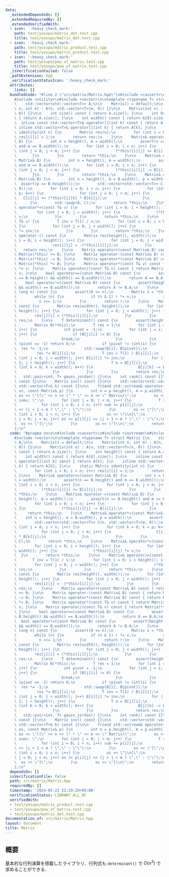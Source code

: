 ```yaml
---
data:
  _extendedDependsOn: []
  _extendedRequiredBy: []
  _extendedVerifiedWith:
  - icon: ':heavy_check_mark:'
    path: test/yosupo/matrix_det.test.cpp
    title: test/yosupo/matrix_det.test.cpp
  - icon: ':heavy_check_mark:'
    path: test/yosupo/matrix_product.test.cpp
    title: test/yosupo/matrix_product.test.cpp
  - icon: ':heavy_check_mark:'
    path: test/yosupo/pow_of_matrix.test.cpp
    title: test/yosupo/pow_of_matrix.test.cpp
  _isVerificationFailed: false
  _pathExtension: hpp
  _verificationStatusIcon: ':heavy_check_mark:'
  attributes:
    links: []
  bundledCode: "#line 2 \"src/matrix/Matrix.hpp\"\n#include <cassert>\n#include <iostream>\n\
    #include <utility>\n#include <vector>\n\ntemplate <typename T> struct Matrix {\n\
    \    std::vector<std::vector<T>> A;\n\n    Matrix() = default;\n\n    Matrix(int\
    \ n, int m) : A(n, std::vector<T>(m, 0)) {}\n\n    Matrix(int n) : A(n, std::vector<T>(n,\
    \ 0)) {}\n\n    int size() const { return A.size(); }\n\n    int height() const\
    \ { return A.size(); }\n\n    int width() const { return A[0].size(); }\n\n  \
    \  inline const std::vector<T>& operator[](int k) const { return A[k]; }\n   \
    \ inline std::vector<T>& operator[](int k) { return A[k]; }\n\n    static Matrix\
    \ identity(int n) {\n        Matrix res(n);\n        for (int i = 0; i < n; i++)\
    \ res[i][i] = 1;\n        return res;\n    }\n\n    Matrix& operator+=(const Matrix&\
    \ B) {\n        int n = height(), m = width();\n        assert(n == B.height()\
    \ and m == B.width());\n        for (int i = 0; i < n; i++) {\n            for\
    \ (int j = 0; j < m; j++) {\n                (*this)[i][j] += B[i][j];\n     \
    \       }\n        }\n        return *this;\n    }\n\n    Matrix& operator-=(const\
    \ Matrix& B) {\n        int n = height(), m = width();\n        assert(n == B.height()\
    \ and m == B.width());\n        for (int i = 0; i < n; i++) {\n            for\
    \ (int j = 0; j < m; j++) {\n                (*this)[i][j] -= B[i][j];\n     \
    \       }\n        }\n        return *this;\n    }\n\n    Matrix& operator*=(const\
    \ Matrix& B) {\n        int n = height(), m = B.width(), p = width();\n      \
    \  assert(p == B.height());\n        std::vector<std::vector<T>> C(n, std::vector<T>(m,\
    \ 0));\n        for (int i = 0; i < n; i++) {\n            for (int k = 0; k <\
    \ p; k++) {\n                for (int j = 0; j < m; j++) {\n                 \
    \   C[i][j] += (*this)[i][k] * B[k][j];\n                }\n            }\n  \
    \      }\n        std::swap(A, C);\n        return *this;\n    }\n\n    Matrix&\
    \ operator*=(const T& v) {\n        for (int i = 0; i < height(); i++) {\n   \
    \         for (int j = 0; j < width(); j++) {\n                (*this)[i][j] *=\
    \ v;\n            }\n        }\n        return *this;\n    }\n\n    Matrix& operator/=(const\
    \ T& v) {\n        T inv = T(1) / v;\n        for (int i = 0; i < height(); i++)\
    \ {\n            for (int j = 0; j < width(); j++) {\n                (*this)[i][j]\
    \ *= inv;\n            }\n        }\n        return *this;\n    }\n\n    Matrix\
    \ operator-() const {\n        Matrix res(height(), width());\n        for (int\
    \ i = 0; i < height(); i++) {\n            for (int j = 0; j < width(); j++) {\n\
    \                res[i][j] = -(*this)[i][j];\n            }\n        }\n     \
    \   return res;\n    }\n\n    Matrix operator+(const Matrix& B) const { return\
    \ Matrix(*this) += B; }\n\n    Matrix operator-(const Matrix& B) const { return\
    \ Matrix(*this) -= B; }\n\n    Matrix operator*(const Matrix& B) const { return\
    \ Matrix(*this) *= B; }\n\n    Matrix operator*(const T& v) const { return Matrix(*this)\
    \ *= v; }\n\n    Matrix operator/(const T& v) const { return Matrix(*this) /=\
    \ v; }\n\n    bool operator==(const Matrix& B) const {\n        assert(height()\
    \ == B.height() && width() == B.width());\n        return A == B.A;\n    }\n\n\
    \    bool operator!=(const Matrix& B) const {\n        assert(height() == B.height()\
    \ && width() == B.width());\n        return A != B.A;\n    }\n\n    Matrix pow(long\
    \ long n) const {\n        assert(0 <= n);\n        Matrix x = *this, r = identity(size());\n\
    \        while (n) {\n            if (n & 1) r *= x;\n            x *= x;\n  \
    \          n >>= 1;\n        }\n        return r;\n    }\n\n    Matrix transpose()\
    \ const {\n        Matrix res(width(), height());\n        for (int i = 0; i <\
    \ height(); i++) {\n            for (int j = 0; j < width(); j++) {\n        \
    \        res[j][i] = (*this)[i][j];\n            }\n        }\n        return\
    \ res;\n    }\n\n    T determinant() const {\n        assert(height() == width());\n\
    \        Matrix B(*this);\n        T res = 1;\n        for (int i = 0; i < height();\
    \ i++) {\n            int pivot = -1;\n            for (int j = i; j < height();\
    \ j++) {\n                if (B[j][i] != 0) {\n                    pivot = j;\n\
    \                    break;\n                }\n            }\n            if\
    \ (pivot == -1) return 0;\n            if (pivot != (int)i) {\n              \
    \  res *= -1;\n                std::swap(B[i], B[pivot]);\n            }\n   \
    \         res *= B[i][i];\n            T inv = T(1) / B[i][i];\n            for\
    \ (int j = 0; j < width(); j++) B[i][j] *= inv;\n            for (int j = i +\
    \ 1; j < height(); j++) {\n                T a = B[j][i];\n                for\
    \ (int k = 0; k < width(); k++) {\n                    B[j][k] -= B[i][k] * a;\n\
    \                }\n            }\n        }\n        return res;\n    }\n\n \
    \   std::pair<int, T> gauss_jordan() {}\n\n    int rank() const {}\n\n    T det()\
    \ const {}\n\n    Matrix inv() const {}\n\n    std::vector<std::vector<T>> system_of_linear_equations(const\
    \ std::vector<T>& b) const {}\n\n    friend std::ostream& operator<<(std::ostream&\
    \ os, const Matrix& p) {\n        int n = p.height(), m = p.width();\n       \
    \ os << \"[(\" << n << \" * \" << m << \" Matrix)\";\n        os << \"\\n[columun\
    \ sums: \";\n        for (int j = 0; j < m; j++) {\n            T sum = 0;\n \
    \           for (int i = 0; i < n; i++) sum += p[i][j];\n            os << sum\
    \ << (j + 1 < m ? \",\" : \"\");\n        }\n        os << \"]\";\n        for\
    \ (int i = 0; i < n; i++) {\n            os << \"\\n[\";\n            for (int\
    \ j = 0; j < m; j++) os << p[i][j] << (j + 1 < m ? \",\" : \"\");\n          \
    \  os << \"]\";\n        }\n        os << \"]\\n\";\n        return os;\n    }\n\
    };\n"
  code: "#pragma once\n#include <cassert>\n#include <iostream>\n#include <utility>\n\
    #include <vector>\n\ntemplate <typename T> struct Matrix {\n    std::vector<std::vector<T>>\
    \ A;\n\n    Matrix() = default;\n\n    Matrix(int n, int m) : A(n, std::vector<T>(m,\
    \ 0)) {}\n\n    Matrix(int n) : A(n, std::vector<T>(n, 0)) {}\n\n    int size()\
    \ const { return A.size(); }\n\n    int height() const { return A.size(); }\n\n\
    \    int width() const { return A[0].size(); }\n\n    inline const std::vector<T>&\
    \ operator[](int k) const { return A[k]; }\n    inline std::vector<T>& operator[](int\
    \ k) { return A[k]; }\n\n    static Matrix identity(int n) {\n        Matrix res(n);\n\
    \        for (int i = 0; i < n; i++) res[i][i] = 1;\n        return res;\n   \
    \ }\n\n    Matrix& operator+=(const Matrix& B) {\n        int n = height(), m\
    \ = width();\n        assert(n == B.height() and m == B.width());\n        for\
    \ (int i = 0; i < n; i++) {\n            for (int j = 0; j < m; j++) {\n     \
    \           (*this)[i][j] += B[i][j];\n            }\n        }\n        return\
    \ *this;\n    }\n\n    Matrix& operator-=(const Matrix& B) {\n        int n =\
    \ height(), m = width();\n        assert(n == B.height() and m == B.width());\n\
    \        for (int i = 0; i < n; i++) {\n            for (int j = 0; j < m; j++)\
    \ {\n                (*this)[i][j] -= B[i][j];\n            }\n        }\n   \
    \     return *this;\n    }\n\n    Matrix& operator*=(const Matrix& B) {\n    \
    \    int n = height(), m = B.width(), p = width();\n        assert(p == B.height());\n\
    \        std::vector<std::vector<T>> C(n, std::vector<T>(m, 0));\n        for\
    \ (int i = 0; i < n; i++) {\n            for (int k = 0; k < p; k++) {\n     \
    \           for (int j = 0; j < m; j++) {\n                    C[i][j] += (*this)[i][k]\
    \ * B[k][j];\n                }\n            }\n        }\n        std::swap(A,\
    \ C);\n        return *this;\n    }\n\n    Matrix& operator*=(const T& v) {\n\
    \        for (int i = 0; i < height(); i++) {\n            for (int j = 0; j <\
    \ width(); j++) {\n                (*this)[i][j] *= v;\n            }\n      \
    \  }\n        return *this;\n    }\n\n    Matrix& operator/=(const T& v) {\n \
    \       T inv = T(1) / v;\n        for (int i = 0; i < height(); i++) {\n    \
    \        for (int j = 0; j < width(); j++) {\n                (*this)[i][j] *=\
    \ inv;\n            }\n        }\n        return *this;\n    }\n\n    Matrix operator-()\
    \ const {\n        Matrix res(height(), width());\n        for (int i = 0; i <\
    \ height(); i++) {\n            for (int j = 0; j < width(); j++) {\n        \
    \        res[i][j] = -(*this)[i][j];\n            }\n        }\n        return\
    \ res;\n    }\n\n    Matrix operator+(const Matrix& B) const { return Matrix(*this)\
    \ += B; }\n\n    Matrix operator-(const Matrix& B) const { return Matrix(*this)\
    \ -= B; }\n\n    Matrix operator*(const Matrix& B) const { return Matrix(*this)\
    \ *= B; }\n\n    Matrix operator*(const T& v) const { return Matrix(*this) *=\
    \ v; }\n\n    Matrix operator/(const T& v) const { return Matrix(*this) /= v;\
    \ }\n\n    bool operator==(const Matrix& B) const {\n        assert(height() ==\
    \ B.height() && width() == B.width());\n        return A == B.A;\n    }\n\n  \
    \  bool operator!=(const Matrix& B) const {\n        assert(height() == B.height()\
    \ && width() == B.width());\n        return A != B.A;\n    }\n\n    Matrix pow(long\
    \ long n) const {\n        assert(0 <= n);\n        Matrix x = *this, r = identity(size());\n\
    \        while (n) {\n            if (n & 1) r *= x;\n            x *= x;\n  \
    \          n >>= 1;\n        }\n        return r;\n    }\n\n    Matrix transpose()\
    \ const {\n        Matrix res(width(), height());\n        for (int i = 0; i <\
    \ height(); i++) {\n            for (int j = 0; j < width(); j++) {\n        \
    \        res[j][i] = (*this)[i][j];\n            }\n        }\n        return\
    \ res;\n    }\n\n    T determinant() const {\n        assert(height() == width());\n\
    \        Matrix B(*this);\n        T res = 1;\n        for (int i = 0; i < height();\
    \ i++) {\n            int pivot = -1;\n            for (int j = i; j < height();\
    \ j++) {\n                if (B[j][i] != 0) {\n                    pivot = j;\n\
    \                    break;\n                }\n            }\n            if\
    \ (pivot == -1) return 0;\n            if (pivot != (int)i) {\n              \
    \  res *= -1;\n                std::swap(B[i], B[pivot]);\n            }\n   \
    \         res *= B[i][i];\n            T inv = T(1) / B[i][i];\n            for\
    \ (int j = 0; j < width(); j++) B[i][j] *= inv;\n            for (int j = i +\
    \ 1; j < height(); j++) {\n                T a = B[j][i];\n                for\
    \ (int k = 0; k < width(); k++) {\n                    B[j][k] -= B[i][k] * a;\n\
    \                }\n            }\n        }\n        return res;\n    }\n\n \
    \   std::pair<int, T> gauss_jordan() {}\n\n    int rank() const {}\n\n    T det()\
    \ const {}\n\n    Matrix inv() const {}\n\n    std::vector<std::vector<T>> system_of_linear_equations(const\
    \ std::vector<T>& b) const {}\n\n    friend std::ostream& operator<<(std::ostream&\
    \ os, const Matrix& p) {\n        int n = p.height(), m = p.width();\n       \
    \ os << \"[(\" << n << \" * \" << m << \" Matrix)\";\n        os << \"\\n[columun\
    \ sums: \";\n        for (int j = 0; j < m; j++) {\n            T sum = 0;\n \
    \           for (int i = 0; i < n; i++) sum += p[i][j];\n            os << sum\
    \ << (j + 1 < m ? \",\" : \"\");\n        }\n        os << \"]\";\n        for\
    \ (int i = 0; i < n; i++) {\n            os << \"\\n[\";\n            for (int\
    \ j = 0; j < m; j++) os << p[i][j] << (j + 1 < m ? \",\" : \"\");\n          \
    \  os << \"]\";\n        }\n        os << \"]\\n\";\n        return os;\n    }\n\
    };\n"
  dependsOn: []
  isVerificationFile: false
  path: src/matrix/Matrix.hpp
  requiredBy: []
  timestamp: '2024-05-22 22:29:20+09:00'
  verificationStatus: LIBRARY_ALL_AC
  verifiedWith:
  - test/yosupo/matrix_product.test.cpp
  - test/yosupo/pow_of_matrix.test.cpp
  - test/yosupo/matrix_det.test.cpp
documentation_of: src/matrix/Matrix.hpp
layout: document
title: Matrix
---
```


## 概要
基本的な行列演算を搭載したライブラリ．行列式も `determinant()` で $O(n^3)$ で求めることができる．

